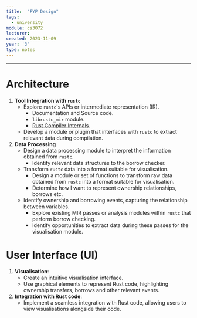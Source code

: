 ```yaml
---
title:  "FYP Design"
tags:
  - university
module: cs3072
lecturer:
created: 2023-11-09
year: '3'
type: notes
---
```

---
# Architecture
1. **Tool Integration with `rustc`**
    - Explore `rustc`'s APIs or intermediate representation (IR).
        - Documentation and Source code.
        - `librustc_mir` module.
        - [Rust Compiler Internals](https://rustc-dev-guide.rust-lang.org/).
    - Develop a module or plugin that interfaces with `rustc` to extract relevant data during compilation.
2. **Data Processing**
    - Design a data processing module to interpret the information obtained from `rustc`.
        - Identify relevant data structures to the borrow checker.
    - Transform `rustc` data into a format suitable for visualisation.
        - Design a module or set of functions to transform raw data obtained from `rustc` into a format suitable for visualisation.
        - Determine how I want to represent ownership relationships, borrows etc.
    - Identify ownership and borrowing events, capturing the relationship between variables.
        - Explore existing MIR passes or analysis modules within `rustc` that perform borrow checking.
        - Identify opportunities to extract data during these passes for the visualisation module.

# User Interface (UI)
1. **Visualisation**:
    - Create an intuitive visualisation interface.
    - Use graphical elements to represent Rust code, highlighting ownership transfers, borrows and other relevant events.
2. **Integration with Rust code**:
    - Implement a seamless integration with Rust code, allowing users to view visualisations alongside their code.

